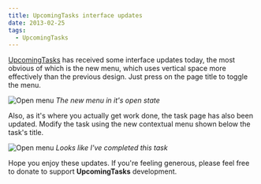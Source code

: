 ```yaml
---
title: UpcomingTasks interface updates
date: 2013-02-25
tags:
  - UpcomingTasks
---
```


[UpcomingTasks](/brendan/posts/20161014_farewell-upcomingtasks) has received some interface updates today, the most obvious of which is the new menu, which uses vertical space more effectively than the previous design. Just press on the page title to toggle the menu.

![Open menu](/images/brendan/interface-menu.png)
*The new menu in it's open state*

Also, as it's where you actually get work done, the task page has also been updated. Modify the task using the new contextual menu shown below the task's title.

![Open menu](/images/brendan/interface-task.png)
*Looks like I've completed this task*

Hope you enjoy these updates. If you're feeling generous, please feel free to donate to support **UpcomingTasks** development.